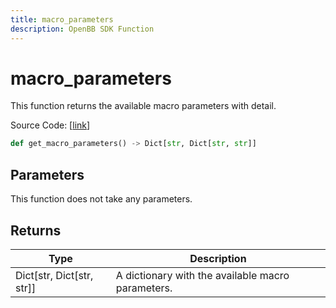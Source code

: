 ```yaml
---
title: macro_parameters
description: OpenBB SDK Function
---
```


# macro_parameters

This function returns the available macro parameters with detail.

Source Code: [[link](https://github.com/OpenBB-finance/OpenBBTerminal/tree/main/openbb_terminal/economy/econdb_model.py#L632)]

```python
def get_macro_parameters() -> Dict[str, Dict[str, str]]
```
## Parameters

This function does not take any parameters.

## Returns

| Type | Description |
| ---- | ----------- |
| Dict[str, Dict[str, str]] | A dictionary with the available macro parameters. |

